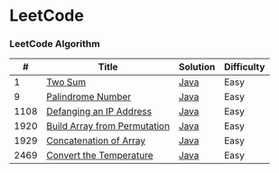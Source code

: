 
LeetCode
========

### LeetCode Algorithm

| # | Title | Solution | Difficulty |
|---| ----- | -------- | ---------- |
|1|[Two Sum](https://leetcode.com/problems/two-sum/)| [Java](./twoSum.java)|Easy|
|9|[Palindrome Number](https://leetcode.com/problems/palindrome-number/)| [Java](./palindroneNumber.java)|Easy|
|1108|[Defanging an IP Address](https://leetcode.com/problems/defanging-an-ip-address/) | [Java](./defangingAnIPAddress.java)|Easy|
|1920|[Build Array from Permutation](https://leetcode.com/problems/build-array-from-permutation/) | [Java](./buildArrayFromPermutation.java)|Easy|
|1929|[Concatenation of Array](https://leetcode.com/problems/concatenation-of-array/) | [Java](./concatenationOfArray.java)|Easy|
|2469|[Convert the Temperature](https://leetcode.com/problems/convert-the-temperature/) | [Java](./convertTheTemperature.java)|Easy|

